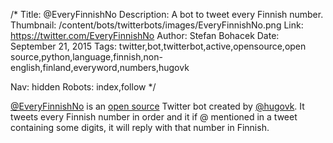/*
Title: @EveryFinnishNo
Description: A bot to tweet every Finnish number.
Thumbnail: /content/bots/twitterbots/images/EveryFinnishNo.png
Link: https://twitter.com/EveryFinnishNo
Author: Stefan Bohacek
Date: September 21, 2015
Tags: twitter,bot,twitterbot,active,opensource,open source,python,language,finnish,non-english,finland,everyword,numbers,hugovk

Nav: hidden
Robots: index,follow
*/

[@EveryFinnishNo](https://twitter.com/EveryFinnishNo) is an [open source](https://github.com/hugovk/everyfinnishno) Twitter bot created by [@hugovk](https://twitter.com/hugovk). It tweets every Finnish number in order and it if @ mentioned in a tweet containing some digits, it will reply with that number in Finnish.